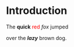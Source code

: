 # Introduction

The **quick** <span style="color:red">red</span> _fox_ jumped

over the **_lazy_** brown dog.
